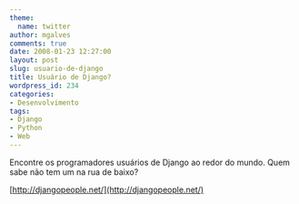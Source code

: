 ```yaml
---
theme:
  name: twitter
author: mgalves
comments: true
date: 2008-01-23 12:27:00
layout: post
slug: usuario-de-django
title: Usuário de Django?
wordpress_id: 234
categories:
- Desenvolvimento
tags:
- Django
- Python
- Web
---
```


Encontre os programadores usuários de Django ao redor do mundo. Quem sabe não tem um na rua de baixo?

[http://djangopeople.net/](http://djangopeople.net/)
